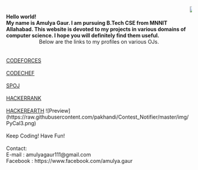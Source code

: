 <html>
<head></head>
<body>

<br>
<marquee><img src = "http://code.emc.com/images/code_icon.png"></marquee>
<b><br>Hello world!<br>My name is Amulya Gaur. I am pursuing B.Tech CSE from MNNIT Allahabad. This website is devoted to my projects in various domains of computer science. I hope you will definitely find them useful.<br></b>
<center>Below are the links to my profiles on various OJs.</center><br><br>
<a href = "http://codeforces.com/profile/amulyagaur111">CODEFORCES</a>
<br><br>
<a href = "https://www.codechef.com/users/amulyagaur111">CODECHEF</a>
<br><br>
<a href = "http://www.spoj.com/users/amulyagaur">SPOJ</a>
<br><br>
<a href = "https://www.hackerrank.com/God_Speed">HACKERRANK</a>
<br><br>
<a href = "https://www.hackerearth.com/@GodSpeed">HACKEREARTH</a>
![Preview](https://raw.githubusercontent.com/pakhandi/Contest_Notifier/master/img/PyCal3.png)
<br><br>
Keep Coding! Have Fun!<br>
<br>
Contact:<br>
E-mail : amulyagaur111@gmail.com<br>
Facebook : https://www.facebook.com/amulya.gaur
<br>


